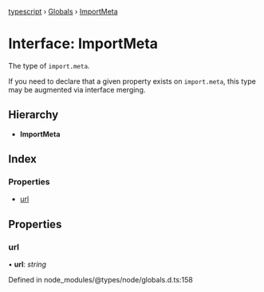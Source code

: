 [typescript](../README.md) › [Globals](../globals.md) › [ImportMeta](importmeta.md)

# Interface: ImportMeta

The type of `import.meta`.

If you need to declare that a given property exists on `import.meta`,
this type may be augmented via interface merging.

## Hierarchy

* **ImportMeta**

## Index

### Properties

* [url](importmeta.md#url)

## Properties

###  url

• **url**: *string*

Defined in node_modules/@types/node/globals.d.ts:158

